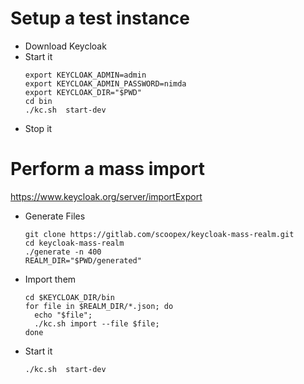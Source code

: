 
# Setup a test instance


* Download Keycloak
* Start it
  ```
  export KEYCLOAK_ADMIN=admin
  export KEYCLOAK_ADMIN_PASSWORD=nimda
  export KEYCLOAK_DIR="$PWD"
  cd bin
  ./kc.sh  start-dev
  ```
* Stop it


# Perform a mass import

https://www.keycloak.org/server/importExport

* Generate Files
  ```
  git clone https://gitlab.com/scoopex/keycloak-mass-realm.git
  cd keycloak-mass-realm
  ./generate -n 400
  REALM_DIR="$PWD/generated"
  ```
* Import them
  ```
  cd $KEYCLOAK_DIR/bin
  for file in $REALM_DIR/*.json; do 
    echo "$file"; 
    ./kc.sh import --file $file; 
  done
  ```
* Start it
  ```
  ./kc.sh  start-dev
  ```
